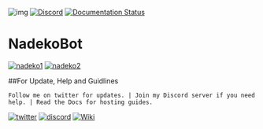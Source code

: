 ![img](https://ci.appveyor.com/api/projects/status/gmu6b3ltc80hr3k9?svg=true)
[![Discord](https://discordapp.com/api/guilds/117523346618318850/widget.png)](https://discord.gg/0ehQwTK2RBjAxzEY)
[![Documentation Status](https://readthedocs.org/projects/nadekobot/badge/?version=latest)](http://nadekobot.readthedocs.io/en/1.0/?badge=latest)
# NadekoBot
[![nadeko1](https://cdn.discordapp.com/attachments/155726317222887425/252095170676391936/A1.jpg)](https://discordapp.com/oauth2/authorize?client_id=170254782546575360&scope=bot&permissions=66186303)
[![nadeko2](https://cdn.discordapp.com/attachments/155726317222887425/252095207514832896/A2.jpg)](http://nadekobot.readthedocs.io/en/1.0/Commands%20List/)

##For Update, Help and Guidlines

`Follow me on twitter for updates. | Join my Discord server if you need help. | Read the Docs for hosting guides.`

[![twitter](https://cdn.discordapp.com/attachments/155726317222887425/252192520094613504/twiter_banner.JPG)](https://twitter.com/TheNadekoBot) [![discord](https://cdn.discordapp.com/attachments/155726317222887425/252192415673221122/discord_banner.JPG)](https://discord.gg/0ehQwTK2RBjAxzEY) [![Wiki](https://cdn.discordapp.com/attachments/155726317222887425/252197018309623809/read_the_docs.png)](http://nadekobot.readthedocs.io/en/1.0/)


